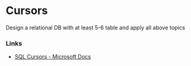 # Cursors

Design a relational DB with at least 5-6 table and apply all above topics

### Links

- [SQL Cursors - Microsoft Docs](https://docs.microsoft.com/en-us/sql/relational-databases/cursors?view=sql-server-ver15)